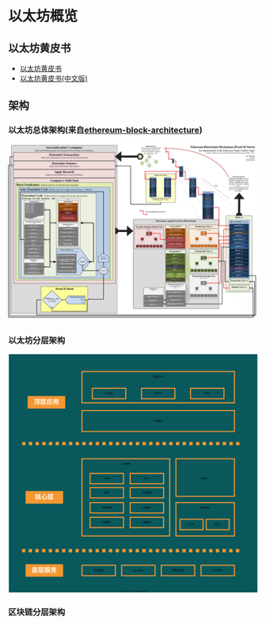 # 以太坊概览

## 以太坊黄皮书

* [以太坊黄皮书](https://github.com/ethereum/yellowpaper)
* [以太坊黄皮书(中文版)](https://github.com/yuange1024/ethereum_yellowpaper)


## 架构

### 以太坊总体架构(来自[ethereum-block-architecture](https://ethereum.stackexchange.com/questions/268/ethereum-block-architecture/6413#6413))

![ethereum-block-architecture](assets\ethereum-block-architecture.svg)

### 以太坊分层架构

![以太坊分层结构](assets\以太坊分层结构.svg)

### 区块链分层架构

